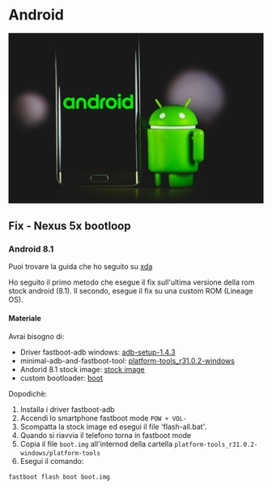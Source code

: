 # Android

![](./images/android.jpg)

## Fix - Nexus 5x bootloop

### Android 8.1

Puoi trovare la guida che ho seguito su [xda](https://forum.xda-developers.com/t/blod-8-1-0-opm2-171019-029-apr-2018-fix.3784307/)

Ho seguito il primo metodo che esegue il fix sull'ultima versione della rom stock android (8.1). Il secondo, esegue il fix su una custom ROM (Lineage OS).

#### Materiale

Avrai bisogno di:
- Driver fastboot-adb windows: [adb-setup-1.4.3](./fix-nexus-5x/bootloop.7z) 
- minimal-adb-and-fastboot-tool: [platform-tools_r31.0.2-windows](./fix-nexus-5x/bootloop.7z) 
- Andorid 8.1 stock image: [stock image](https://developers.google.com/android/images#bullhead)
- custom bootloader: [boot](./fix-nexus-5x/bootloop.7z)

Dopodichè:

1. Installa i driver fastboot-adb
2. Accendi lo smartphone fastboot mode `POW + VOL- ` 
3. Scompatta la stock image ed esegui il file 'flash-all.bat'.
4. Quando si riavvia il telefono torna in fastboot mode
5. Copia il file `boot.img` all'internod della cartella `platform-tools_r31.0.2-windows/platform-tools`
6. Esegui il comando:

```bash
fastboot flash boot boot.img
```
